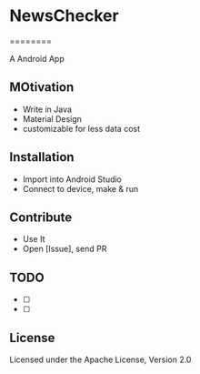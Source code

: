 # NewsChecker
========

A Android App 

MOtivation
----------

- Write in Java
- Material Design
- customizable for less data cost

Installation
------------

* Import into Android Studio
* Connect to device, make & run 

Contribute
----------

* Use It
* Open [Issue], send PR


TODO
----

- [ ] 
- [ ]

License
-------
Licensed under the Apache License, Version 2.0
